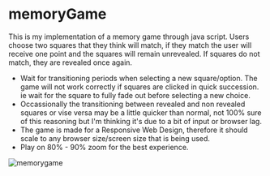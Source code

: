 # memoryGame
This is my implementation of a memory game through java script. Users choose two squares that they think will match, if they match the user will receive one point and the squares will remain unrevealed. If squares do not match, they are revealed once again.
- Wait for transitioning periods when selecting a new square/option. The game will not work correctly if squares are clicked in quick succession. ie wait for the square to fully fade out before selecting a new choice.
- Occassionally the transitioning between revealed and non revealed squares or vise versa may be a little quicker than normal, not 100% sure of this reasoning but I'm thinking it's due to a bit of input or browser lag.
- The game is made for a Responsive Web Design, therefore it should scale to any browser size/screen size that is being used.
- Play on 80% - 90% zoom for the best experience.


![memorygame](https://user-images.githubusercontent.com/26485048/41918281-2a515fca-79b0-11e8-9167-83df6f2acd26.jpg)
